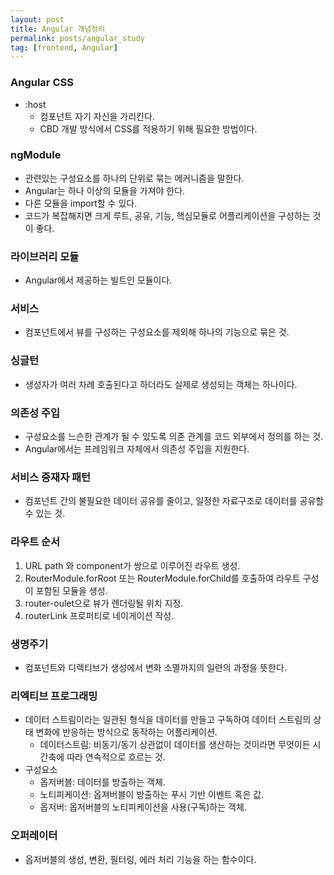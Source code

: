 ```yaml
---
layout: post
title: Angular 개념정리
permalink: posts/angular_study
tag: [frontend, Angular]
---
```


### Angular CSS

- :host
  - 컴포넌트 자기 자신을 가리킨다.
  - CBD 개발 방식에서 CSS를 적용하기 위해 필요한 방법이다.

### ngModule

- 관련있는 구성요소를 하나의 단위로 묶는 메커니즘을 말한다.
- Angular는 하나 이상의 모듈을 가져야 한다.
- 다른 모듈을 import할 수 있다.
- 코드가 복잡해지면 크게 루트, 공유, 기능, 핵심모듈로 어플리케이션을 구성하는 것이 좋다.

### 라이브러리 모듈

- Angular에서 제공하는 빌트인 모듈이다.

### 서비스

- 컴포넌트에서 뷰를 구성하는 구성요소를 제외해 하나의 기능으로 묶은 것.

### 싱글턴

- 생성자가 여러 차례 호출된다고 하더라도 실제로 생성되는 객체는 하나이다.

### 의존성 주입

- 구성요소를 느슨한 관계가 될 수 있도록 의존 관계를 코드 외부에서 정의를 하는 것.
- Angular에서는 프레임워크 자체에서 의존성 주입을 지원한다.

### 서비스 중재자 패턴

- 컴포넌트 간의 불필요한 데이터 공유를 줄이고, 일정한 자료구조로 데이터를 공유할 수 있는 것.

### 라우트 순서

1. URL path 와 component가 쌍으로 이루어진 라우트 생성.
2. RouterModule.forRoot 또는 RouterModule.forChild를 호출하여 라우트 구성이 포함된 모듈을 생성.
3. router-oulet으로 뷰가 렌더링될 위치 지정.
4. routerLink 프로퍼티로 네이게이션 작성.

### 생명주기

- 컴포넌트와 디렉티브가 생성에서 변화 소멸까지의 일련의 과정을 뜻한다.

### 리엑티브 프로그래밍

- 데이터 스트림이라는 일관된 형식을 데이터를 만들고 구독하여 데이터 스트림의 상태 변화에 반응하는 방식으로 동작하는 어플리케이션.
  - 데이터스트림: 비동기/동기 상관없이 데이터를 생산하는 것이라면 무엇이든 시간축에 따라 연속적으로 흐르는 것.
- 구성요소
  - 옵저버블: 데이터를 방출하는 객체.
  - 노티피케이션: 옵져버블이 방출하는 푸시 기반 이벤트 혹은 값.
  - 옵저버: 옵저버블의 노티피케이션을 사용(구독)하는 객체.

### 오퍼레이터

- 옵저버블의 생성, 변환, 필터링, 에러 처리 기능을 하는 함수이다.
